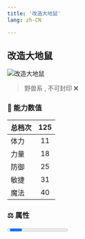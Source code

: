 ```yaml
---
title: '改造大地鼠'
lang: zh-CN

---
```


<RouterBack />

## 改造大地鼠

![改造大地鼠](https://user-images.githubusercontent.com/78347270/115937647-65ecbb00-a4d3-11eb-8337-967c67d8aaa6.gif) 

> 野兽系 , 不可封印 :x:


### 💪 能力数值

| 总档次       | 125            |
| :----------- |:-------------:|
| 体力      | 11   <Stars :number="1" />  |
| 力量      | 18   <Stars :number="2" />  |
| 防御      | 25  <Stars :number="2.5" />  | 
| 敏捷      | 31  <Stars :number="3" />  | 
| 魔法      | 40  <Stars :number="4" />   | 


### ⚖️ 属性

<Progress earth :number="3" />

<Progress water :number="0" />

<Progress fire :number="0" />

<Progress wind :number="7" />

### ✨ 技能栏 <Strong>10个</Strong>

- 攻击
- 防御



